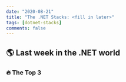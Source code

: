 ```yaml
---
date: "2020-08-21"
title: "The .NET Stacks: <fill in later>"
tags: [dotnet-stacks]
comments: false
---
```


## 🌎 Last week in the .NET world

### 🔥 The Top 3

